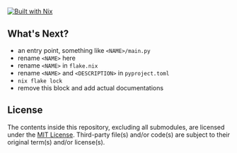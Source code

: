# <NAME>

[![Built with Nix](https://builtwithnix.org/badge.svg)](https://builtwithnix.org)

## What's Next?

- an entry point, something like `<NAME>/main.py`
- rename `<NAME>` here
- rename `<NAME>` in `flake.nix`
- rename `<NAME>` and `<DESCRIPTION>` in `pyproject.toml`
- `nix flake lock`
- remove this block and add actual documentations

## License

The contents inside this repository, excluding all submodules, are licensed under the [MIT License](license.md).
Third-party file(s) and/or code(s) are subject to their original term(s) and/or license(s).
